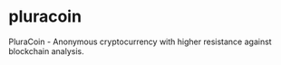 # pluracoin
PluraCoin - Anonymous cryptocurrency with higher resistance against  blockchain analysis.
